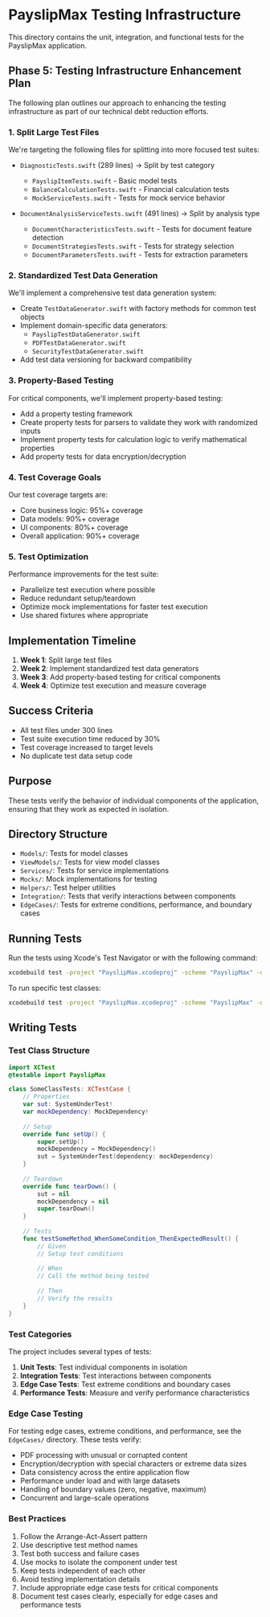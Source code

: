 # PayslipMax Testing Infrastructure

This directory contains the unit, integration, and functional tests for the PayslipMax application.

## Phase 5: Testing Infrastructure Enhancement Plan

The following plan outlines our approach to enhancing the testing infrastructure as part of our technical debt reduction efforts.

### 1. Split Large Test Files

We're targeting the following files for splitting into more focused test suites:

- `DiagnosticTests.swift` (289 lines) → Split by test category
  - `PayslipItemTests.swift` - Basic model tests
  - `BalanceCalculationTests.swift` - Financial calculation tests
  - `MockServiceTests.swift` - Tests for mock service behavior

- `DocumentAnalysisServiceTests.swift` (491 lines) → Split by analysis type
  - `DocumentCharacteristicsTests.swift` - Tests for document feature detection
  - `DocumentStrategiesTests.swift` - Tests for strategy selection
  - `DocumentParametersTests.swift` - Tests for extraction parameters

### 2. Standardized Test Data Generation

We'll implement a comprehensive test data generation system:

- Create `TestDataGenerator.swift` with factory methods for common test objects
- Implement domain-specific data generators:
  - `PayslipTestDataGenerator.swift`
  - `PDFTestDataGenerator.swift`
  - `SecurityTestDataGenerator.swift`
- Add test data versioning for backward compatibility

### 3. Property-Based Testing

For critical components, we'll implement property-based testing:

- Add a property testing framework
- Create property tests for parsers to validate they work with randomized inputs
- Implement property tests for calculation logic to verify mathematical properties
- Add property tests for data encryption/decryption

### 4. Test Coverage Goals

Our test coverage targets are:

- Core business logic: 95%+ coverage
- Data models: 90%+ coverage
- UI components: 80%+ coverage
- Overall application: 90%+ coverage

### 5. Test Optimization

Performance improvements for the test suite:

- Parallelize test execution where possible
- Reduce redundant setup/teardown
- Optimize mock implementations for faster test execution
- Use shared fixtures where appropriate

## Implementation Timeline

1. **Week 1**: Split large test files
2. **Week 2**: Implement standardized test data generators
3. **Week 3**: Add property-based testing for critical components
4. **Week 4**: Optimize test execution and measure coverage

## Success Criteria

- All test files under 300 lines
- Test suite execution time reduced by 30%
- Test coverage increased to target levels
- No duplicate test data setup code

## Purpose

These tests verify the behavior of individual components of the application, ensuring that they work as expected in isolation.

## Directory Structure

- `Models/`: Tests for model classes
- `ViewModels/`: Tests for view model classes
- `Services/`: Tests for service implementations
- `Mocks/`: Mock implementations for testing
- `Helpers/`: Test helper utilities
- `Integration/`: Tests that verify interactions between components
- `EdgeCases/`: Tests for extreme conditions, performance, and boundary cases

## Running Tests

Run the tests using Xcode's Test Navigator or with the following command:

```bash
xcodebuild test -project "PayslipMax.xcodeproj" -scheme "PayslipMax" -destination "platform=iOS Simulator,name=iPhone 16"
```

To run specific test classes:

```bash
xcodebuild test -project "PayslipMax.xcodeproj" -scheme "PayslipMax" -destination "platform=iOS Simulator,name=iPhone 16" -only-testing:PayslipMaxTests/TestAuthViewModelTests
```

## Writing Tests

### Test Class Structure

```swift
import XCTest
@testable import PayslipMax

class SomeClassTests: XCTestCase {
    // Properties
    var sut: SystemUnderTest!
    var mockDependency: MockDependency!
    
    // Setup
    override func setUp() {
        super.setUp()
        mockDependency = MockDependency()
        sut = SystemUnderTest(dependency: mockDependency)
    }
    
    // Teardown
    override func tearDown() {
        sut = nil
        mockDependency = nil
        super.tearDown()
    }
    
    // Tests
    func testSomeMethod_WhenSomeCondition_ThenExpectedResult() {
        // Given
        // Setup test conditions
        
        // When
        // Call the method being tested
        
        // Then
        // Verify the results
    }
}
```

### Test Categories

The project includes several types of tests:

1. **Unit Tests**: Test individual components in isolation
2. **Integration Tests**: Test interactions between components
3. **Edge Case Tests**: Test extreme conditions and boundary cases
4. **Performance Tests**: Measure and verify performance characteristics

### Edge Case Testing

For testing edge cases, extreme conditions, and performance, see the `EdgeCases/` directory. These tests verify:

- PDF processing with unusual or corrupted content
- Encryption/decryption with special characters or extreme data sizes
- Data consistency across the entire application flow
- Performance under load and with large datasets
- Handling of boundary values (zero, negative, maximum)
- Concurrent and large-scale operations

### Best Practices

1. Follow the Arrange-Act-Assert pattern
2. Use descriptive test method names
3. Test both success and failure cases
4. Use mocks to isolate the component under test
5. Keep tests independent of each other
6. Avoid testing implementation details 
7. Include appropriate edge case tests for critical components
8. Document test cases clearly, especially for edge cases and performance tests 